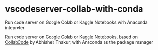 # vscodeserver-collab-with-conda
Run code server on Google Colab or Kaggle Notebooks with Anaconda intepreter


Run code server on [Google Colab](https://colab.research.google.com/) or [Kaggle](https://www.kaggle.com/) Notebooks, based on [CollabCode](https://github.com/abhishekkrthakur/colabcode.git) by Abhishek Thakur; with Anaconda as the package manager 
